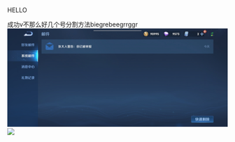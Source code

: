HELLO

成功v不那么好几个号分割方法biegrebeegrrggr
![aa](https://raw.githubusercontent.com/zxg0/git/master/Screenshot_20210826_114128_com.tencent.tmgp.sgame.jpg)
![](https://raw.githubusercontent.com/zxg0/git/master/IMG_20210722_211143.jpg)
